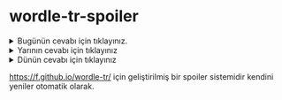 # wordle-tr-spoiler

<details>
  <summary>Bugünün cevabı için tıklayınız.</summary>
  <br>
    <b> salvo </b>
</details>

<details>
  <summary>Yarının cevabı için tıklayınız</summary>
  <br>
   <b> ebcet </b>
</details>

<details>
  <summary>Dünün cevabı için tıklayınız </summary>
  <br>
  <b> çavun </b>
</details>

https://f.github.io/wordle-tr/ için geliştirilmiş bir spoiler sistemidir kendini yeniler otomatik olarak.

